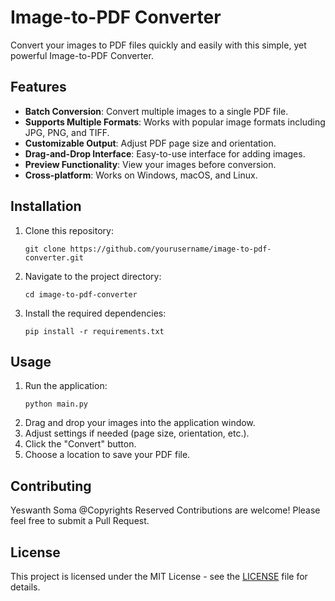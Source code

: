 # Image-to-PDF Converter

Convert your images to PDF files quickly and easily with this simple, yet powerful Image-to-PDF Converter.

## Features

- **Batch Conversion**: Convert multiple images to a single PDF file.
- **Supports Multiple Formats**: Works with popular image formats including JPG, PNG, and TIFF.
- **Customizable Output**: Adjust PDF page size and orientation.
- **Drag-and-Drop Interface**: Easy-to-use interface for adding images.
- **Preview Functionality**: View your images before conversion.
- **Cross-platform**: Works on Windows, macOS, and Linux.

## Installation

1. Clone this repository:
   ```
   git clone https://github.com/yourusername/image-to-pdf-converter.git
   ```
2. Navigate to the project directory:
   ```
   cd image-to-pdf-converter
   ```
3. Install the required dependencies:
   ```
   pip install -r requirements.txt
   ```

## Usage

1. Run the application:
   ```
   python main.py
   ```
2. Drag and drop your images into the application window.
3. Adjust settings if needed (page size, orientation, etc.).
4. Click the "Convert" button.
5. Choose a location to save your PDF file.

## Contributing
Yeswanth Soma @Copyrights Reserved
Contributions are welcome! Please feel free to submit a Pull Request.

## License

This project is licensed under the MIT License - see the [LICENSE](LICENSE) file for details.
